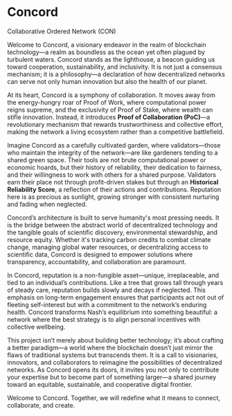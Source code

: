 # Concord
Collaborative Ordered Network (CON)

Welcome to Concord, a visionary endeavor in the realm of blockchain technology—a realm as boundless as the ocean yet often plagued by turbulent waters. Concord stands as the lighthouse, a beacon guiding us toward cooperation, sustainability, and inclusivity. It is not just a consensus mechanism; it is a philosophy—a declaration of how decentralized networks can serve not only human innovation but also the health of our planet.

At its heart, Concord is a symphony of collaboration. It moves away from the energy-hungry roar of Proof of Work, where computational power reigns supreme, and the exclusivity of Proof of Stake, where wealth can stifle innovation. Instead, it introduces **Proof of Collaboration (PoC)**—a revolutionary mechanism that rewards trustworthiness and collective effort, making the network a living ecosystem rather than a competitive battlefield.

Imagine Concord as a carefully cultivated garden, where validators—those who maintain the integrity of the network—are like gardeners tending to a shared green space. Their tools are not brute computational power or economic hoards, but their history of reliability, their dedication to fairness, and their willingness to work with others for a shared purpose. Validators earn their place not through profit-driven stakes but through an **Historical Reliability Score**, a reflection of their actions and contributions. Reputation here is as precious as sunlight, growing stronger with consistent nurturing and fading when neglected.

Concord’s architecture is built to serve humanity's most pressing needs. It is the bridge between the abstract world of decentralized technology and the tangible goals of scientific discovery, environmental stewardship, and resource equity. Whether it's tracking carbon credits to combat climate change, managing global water resources, or decentralizing access to scientific data, Concord is designed to empower solutions where transparency, accountability, and collaboration are paramount.

In Concord, reputation is a non-fungible asset—unique, irreplaceable, and tied to an individual’s contributions. Like a tree that grows tall through years of steady care, reputation builds slowly and decays if neglected. This emphasis on long-term engagement ensures that participants act not out of fleeting self-interest but with a commitment to the network’s enduring health. Concord transforms Nash’s equilibrium into something beautiful: a network where the best strategy is to align personal incentives with collective wellbeing.

This project isn’t merely about building better technology; it’s about crafting a better paradigm—a world where the blockchain doesn’t just mirror the flaws of traditional systems but transcends them. It is a call to visionaries, innovators, and collaborators to reimagine the possibilities of decentralized networks. As Concord opens its doors, it invites you not only to contribute your expertise but to become part of something larger—a shared journey toward an equitable, sustainable, and cooperative digital frontier.

Welcome to Concord. Together, we will redefine what it means to connect, collaborate, and create.
